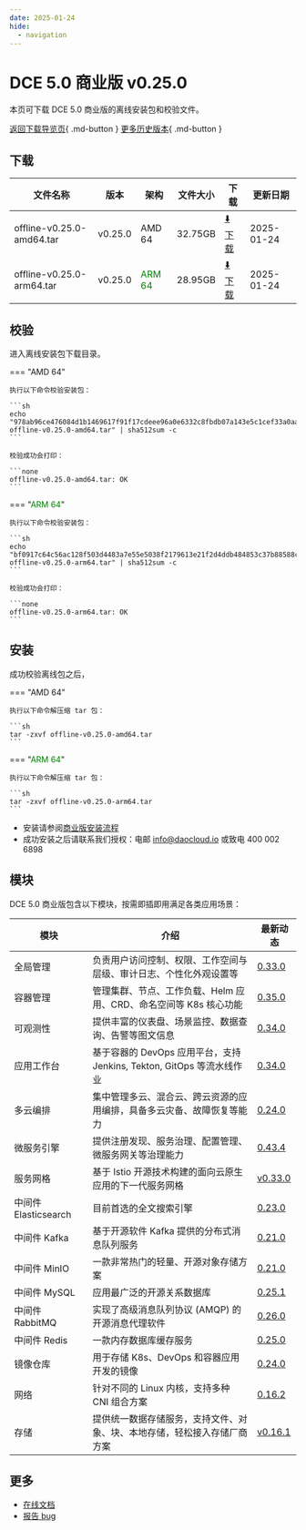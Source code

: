 ```yaml
---
date: 2025-01-24
hide:
  - navigation
---
```


# DCE 5.0 商业版 v0.25.0

本页可下载 DCE 5.0 商业版的离线安装包和校验文件。

[返回下载导览页](../index.md#_2){ .md-button } [更多历史版本](./dce5-installer-history.md){ .md-button }

## 下载

| 文件名称 | 版本 | 架构 | 文件大小 | 下载 | 更新日期 |
| ------- | --- | ---- | ------ | --- | ------- |
| offline-v0.25.0-amd64.tar | v0.25.0 | AMD 64 | 32.75GB | [:arrow_down: 下载](https://qiniu-download-public.daocloud.io/DaoCloud_Enterprise/dce5/offline-v0.25.0-amd64.tar) | 2025-01-24 |
| offline-v0.25.0-arm64.tar | v0.25.0 | <font color="green">ARM 64</font> | 28.95GB | [:arrow_down: 下载](https://qiniu-download-public.daocloud.io/DaoCloud_Enterprise/dce5/offline-v0.25.0-arm64.tar) | 2025-01-24 |

## 校验

进入离线安装包下载目录。

=== "AMD 64"

    执行以下命令校验安装包：

    ```sh
    echo "978ab96ce476084d1b1469617f91f17cdeee96a0e6332c8fbdb07a143e5c1cef33a0aa2c85ac6bf3d16d0af95ba12045c3a5c1982e6b16f42b08d93029b9286a  offline-v0.25.0-amd64.tar" | sha512sum -c
    ```

    校验成功会打印：

    ```none
    offline-v0.25.0-amd64.tar: OK
    ```

=== "<font color="green">ARM 64</font>"

    执行以下命令校验安装包：

    ```sh
    echo "bf0917c64c56ac128f503d4483a7e55e5038f2179613e21f2d4ddb484853c37b88588ca6774a64301473eb1d5368b5a2301a29e2ebbf390c00bf05a2dda578ba  offline-v0.25.0-arm64.tar" | sha512sum -c
    ```

    校验成功会打印：

    ```none
    offline-v0.25.0-arm64.tar: OK
    ```

## 安装

成功校验离线包之后，

=== "AMD 64"

    执行以下命令解压缩 tar 包：

    ```sh
    tar -zxvf offline-v0.25.0-amd64.tar
    ```

=== "<font color="green">ARM 64</font>"

    执行以下命令解压缩 tar 包：

    ```sh
    tar -zxvf offline-v0.25.0-arm64.tar
    ```

- 安装请参阅[商业版安装流程](../../install/commercial/start-install.md)
- 成功安装之后请联系我们授权：电邮 info@daocloud.io 或致电 400 002 6898

## 模块

DCE 5.0 商业版包含以下模块，按需即插即用满足各类应用场景：

| 模块 | 介绍 | 最新动态 |
| ---- | --- | ------ |
| 全局管理 | 负责用户访问控制、权限、工作空间与层级、审计日志、个性化外观设置等 | [0.33.0](../../ghippo/intro/release-notes.md#0330) |
| 容器管理 | 管理集群、节点、工作负载、Helm 应用、CRD、命名空间等 K8s 核心功能 | [0.35.0](../../kpanda/intro/release-notes.md#0350) |
| 可观测性 | 提供丰富的仪表盘、场景监控、数据查询、告警等图文信息 | [0.34.0](../../insight/intro/release-notes.md#0340) |
| 应用工作台 | 基于容器的 DevOps 应用平台，支持 Jenkins, Tekton, GitOps 等流水线作业 | [0.34.0](../../amamba/intro/release-notes.md#0340) |
| 多云编排 | 集中管理多云、混合云、跨云资源的应用编排，具备多云灾备、故障恢复等能力 | [0.24.0](../../kairship/intro/release-notes.md#0240) |
| 微服务引擎 | 提供注册发现、服务治理、配置管理、微服务网关等治理能力 | [0.43.4](../../skoala/intro/release-notes.md#0434) |
| 服务网格 | 基于 Istio 开源技术构建的面向云原生应用的下一代服务网格 | [v0.33.0](../../mspider/intro/release-notes.md#v0330) |
| 中间件 Elasticsearch | 目前首选的全文搜索引擎 | [0.23.0](../../middleware/elasticsearch/release-notes.md#0230) |
| 中间件 Kafka | 基于开源软件 Kafka 提供的分布式消息队列服务 | [0.21.0](../../middleware/kafka/release-notes.md#0210) |
| 中间件 MinIO | 一款非常热门的轻量、开源对象存储方案 | [0.21.0](../../middleware/minio/release-notes.md#0210) |
| 中间件 MySQL | 应用最广泛的开源关系数据库 | [0.25.1](../../middleware/mysql/release-notes.md#0251) |
| 中间件 RabbitMQ | 实现了高级消息队列协议 (AMQP) 的开源消息代理软件 | [0.26.0](../../middleware/rabbitmq/release-notes.md#0260) |
| 中间件 Redis | 一款内存数据库缓存服务 | [0.25.0](../../middleware/redis/release-notes.md#0250) |
| 镜像仓库 | 用于存储 K8s、DevOps 和容器应用开发的镜像 | [0.24.0](../../kangaroo/intro/release-notes.md) |
| 网络 | 针对不同的 Linux 内核，支持多种 CNI 组合方案 | [0.16.2](../../network/intro/release-notes.md) |
| 存储 | 提供统一数据存储服务，支持文件、对象、块、本地存储，轻松接入存储厂商方案 | [v0.16.1](../../storage/hwameistor/release-notes.md) |

## 更多

- [在线文档](../../dce/index.md)
- [报告 bug](https://github.com/DaoCloud/DaoCloud-docs/issues)

